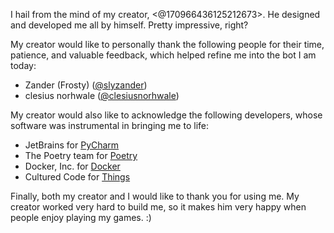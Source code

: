 I hail from the mind of my creator, <@170966436125212673>. He designed and developed me all by himself. Pretty impressive, right?

My creator would like to personally thank the following people for their time, patience, and valuable feedback, which helped refine me into the bot I am today:

- Zander (Frosty) ([@slyzander](https://twitter.com/slyzander))
- clesius norhwale ([@clesiusnorhwale](https://twitter.com/clesiusnorhwale))

My creator would also like to acknowledge the following developers, whose software was instrumental in bringing me to life:

- JetBrains for [PyCharm](https://www.jetbrains.com/pycharm/)
- The Poetry team for [Poetry](https://python-poetry.org/)
- Docker, Inc. for [Docker](https://www.docker.com/)
- Cultured Code for [Things](https://culturedcode.com/things)

Finally, both my creator and I would like to thank you for using me. My creator worked very hard to build me, so it makes him very happy when people enjoy playing my games. :)